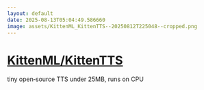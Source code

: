 ```yaml
---
layout: default
date: 2025-08-13T05:04:49.586660
image: assets/KittenML_KittenTTS--20250812T225048--cropped.png
---
```


# [KittenML/KittenTTS](https://github.com/KittenML/KittenTTS)

tiny open‑source TTS under 25MB, runs on CPU
